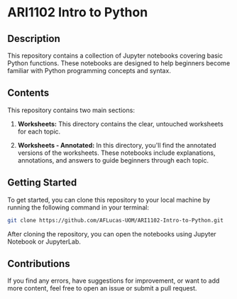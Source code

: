 # ARI1102 Intro to Python


## Description

This repository contains a collection of Jupyter notebooks covering basic Python functions. These notebooks are designed to help beginners become familiar with Python programming concepts and syntax.

## Contents

This repository contains two main sections:

1. **Worksheets:** This directory contains the clear, untouched worksheets for each topic.

2. **Worksheets - Annotated:** In this directory, you'll find the annotated versions of the worksheets. These notebooks include explanations, annotations, and answers to guide beginners through each topic.

## Getting Started

To get started, you can clone this repository to your local machine by running the following command in your terminal:

```bash
git clone https://github.com/AFLucas-UOM/ARI1102-Intro-to-Python.git
```

After cloning the repository, you can open the notebooks using Jupyter Notebook or JupyterLab.

## Contributions

If you find any errors, have suggestions for improvement, or want to add more content, feel free to open an issue or submit a pull request.
